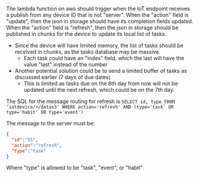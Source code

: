 The lambda function on aws should trigger when the IoT endpoint receives a publish from any device ID that is not "server".
When the "action" field is "update", then the json in storage should have its completion fields updated.
When the "action" field is "refresh", then the json in storage should be published in chunks for the device to update its local list of tasks.

- Since the device will have limited memory, the list of tasks should be received in chunks, as the tasks database may be massive.
  - Each task could have an "index" field, which the last will have the value "last" instead of the number
- Another potential solution could be to send a limited buffer of tasks as discussed earlier (7 days of due dates)
  - This is limited as tasks due on the 8th day from now will not be updated until the next refresh, which could be on the 7th day.

The SQL for the message routing for refresh is
`SELECT id, type FROM 'iotdevice/+/datas3' WHERE action='refresh' AND (type='task' OR type='habit' OR type='event')`

The message to the server must be:
```json
{
  "id":"55",
  "action":"refresh",
  "type":"task"
}
```
Where "type" is allowed to be "task", "event", or "habit"

